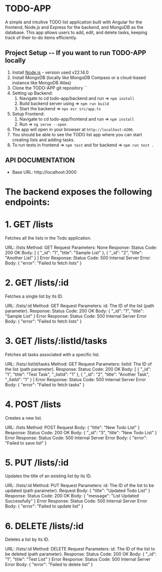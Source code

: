# TODO-APP

A simple and intuitive TODO list application built with Angular for the frontend, Node.js and Express for the backend, and MongoDB as the database. This app allows users to add, edit, and delete tasks, keeping track of their to-do items efficiently.


## Project Setup -- If you want to run TODO-APP locally

1. Install [Node.js](https://nodejs.org) - version used v22.14.0
2. Install MongoDB (locally like MongoDB Compass or a cloud-based instance like MongoDB Atlas)
3. Clone the TODO-APP git repository ``
4. Setting up Backend: 
    1. Navigate to cd todo-app/backend and run => `npm install`
    2. Build backend server using => `npm run build`
    3. Start the backend => `npx esr src/app.ts`
5. Setup Frontend:
    1. Navigate to cd todo-app/frontend and run => `npm install`
    2. Run => `ng serve --open`
6. The app will open in your browser at `http://localhost:4200`. 
7. You should be able to see the TODO list app where you can start creating lists and adding tasks. 
8. To run tests in frontend => `npm test` and for backend => `npm run test .`

## API DOCUMENTATION

- Base URL: http://localhost:3000

# The backend exposes the following endpoints:

# 1. GET /lists
Fetches all the lists in the Todo application.

URL: /lists
Method: GET
Request Parameters: None
Response:
    Status Code: 200 OK
    Body:
    [
        {
            "_id": "1",
            "title": "Sample List"
        },
        {
            "_id": "2",
            "title": "Another List"
        }
    ]
Error Response:
    Status Code: 500 Internal Server Error
    Body: { "error": "Failed to fetch lists" }

# 2. GET /lists/:id
Fetches a single list by its ID.

URL: /lists/:id
Method: GET
Request Parameters:
id: The ID of the list (path parameter).
Response:
    Status Code: 200 OK
    Body: 
        {
        "_id": "1",
        "title": "Sample List"
        }
Error Response:
    Status Code: 500 Internal Server Error
    Body: { "error": "Failed to fetch lists" }

# 3. GET /lists/:listId/tasks
Fetches all tasks associated with a specific list.

URL: /lists/:listId/tasks
Method: GET
Request Parameters:
listId: The ID of the list (path parameter).
Response:
    Status Code: 200 OK
    Body:
        [
    {
        "_id": "1",
        "title": "Test Task",
        "_listId": "1"
    },
    {
        "_id": "2",
        "title": "Another Task",
        "_listId": "1"
    }
    ]
Error Response:
    Status Code: 500 Internal Server Error
    Body: { "error": "Failed to fetch tasks" }

# 4. POST /lists
Creates a new list.

URL: /lists
Method: POST
Request Body:
    {
    "title": "New Todo List"
    }
Response:
    Status Code: 200 OK
    Body:
    {
    "_id": "3",
    "title": "New Todo List"
    }
Error Response:
    Status Code: 500 Internal Server Error
    Body: { "error": "Failed to save list" }

# 5. PUT /lists/:id
Updates the title of an existing list by its ID.

URL: /lists/:id
Method: PUT
Request Parameters:
id: The ID of the list to be updated (path parameter).
Request Body:
    {
    "title": "Updated Todo List"
    }
Response:
    Status Code: 200 OK
    Body:
    { "message": "List Updated Successfully" }
Error Response:
    Status Code: 500 Internal Server Error
    Body:
    {
    "error": "Failed to update list"
    }

# 6. DELETE /lists/:id
Deletes a list by its ID.

URL: /lists/:id
Method: DELETE
Request Parameters:
id: The ID of the list to be deleted (path parameter).
Response:
    Status Code: 200 OK
    Body:
    {
    "_id": "1",
    "title": "Test List"
    }
Error Response:
    Status Code: 500 Internal Server Error
    Body:
    {
    "error": "Failed to delete list"
    }